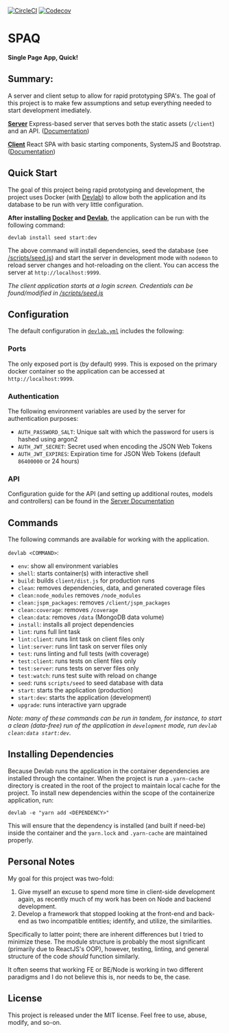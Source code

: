 [![CircleCI](https://img.shields.io/circleci/project/github/Fluidbyte/spaq/master.svg)](https://circleci.com/gh/Fluidbyte/spaq)
[![Codecov](https://img.shields.io/codecov/c/github/Fluidbyte/spaq.svg)](https://codecov.io/gh/fluidbyte/spaq)

# SPAQ
**Single Page App, Quick!**

## Summary:

A server and client setup to allow for rapid prototyping SPA's. The goal of this project is to make few assumptions and setup everything needed to start development imediately.

**[Server](/server/README.md)** Express-based server that serves both the static assets (`/client`) and an API. ([Documentation](/server/README.md))

**[Client](/client/README.md)** React SPA with basic starting components, SystemJS and Bootstrap. ([Documentation](/client/README.md))

## Quick Start

The goal of this project being rapid prototyping and development, the project uses Docker (with [Devlab](https://github.com/TechnologyAdvice/DevLab)) to allow both the application and its database to be run with very little configuration.

**After installing [Docker](https://docs.docker.com/engine/installation/) and [Devlab](https://github.com/TechnologyAdvice/DevLab)**, the application can be run with the following command:

```
devlab install seed start:dev
```

The above command will install dependencies, seed the database (see [/scripts/seed.js](/scripts/seed.js)) and start the server in development mode with `nodemon` to reload server changes and hot-reloading on the client. You can access the server at `http://localhost:9999`.

_The client application starts at a login screen. Credentials can be found/modified in [/scripts/seed.js](/scripts/seed.js)_

## Configuration

The default configuration in [`devlab.yml`](devlab.yml) includes the following:

### Ports

The only exposed port is (by default) `9999`. This is exposed on the primary docker container so the application can be accessed at `http://localhost:9999`.

### Authentication

The following environment variables are used by the server for authentication purposes:

* `AUTH_PASSWORD_SALT`: Unique salt with which the password for users is hashed using argon2
* `AUTH_JWT_SECRET`: Secret used when encoding the JSON Web Tokens
* `AUTH_JWT_EXPIRES`: Expiration time for JSON Web Tokens (default `86400000` or 24 hours)

### API

Configuration guide for the API (and setting up additional routes, models and controllers) can be found in the [Server Documentation](/server/README.md)

## Commands

The following commands are available for working with the application.

`devlab <COMMAND>`:

  * `env`: show all environment variables
  * `shell`: starts container(s) with interactive shell
  * `build`: builds `client/dist.js` for production runs
  * `clean`: removes dependencies, data, and generated coverage files
  * `clean:node_modules` removes `/node_modules`
  * `clean:jspm_packages`: removes `/client/jspm_packages`
  * `clean:coverage`: removes `/coverage`
  * `clean:data`: removes `/data` (MongoDB data volume)
  * `install`: installs all project dependencies
  * `lint`: runs full lint task
  * `lint:client`: runs lint task on client files only
  * `lint:server`: runs lint task on server files only
  * `test`: runs linting and full tests (with coverage)
  * `test:client`: runs tests on client files only
  * `test:server`: runs tests on server files only
  * `test:watch`: runs test suite with reload on change
  * `seed`: runs `scripts/seed` to seed database with data
  * `start`: starts the application (production)
  * `start:dev`: starts the application (development)
  * `upgrade`: runs interactive yarn upgrade

_Note: many of these commands can be run in tandem, for instance, to start a clean (data-free) run of the application in `development` mode, run `devlab clean:data start:dev`._

## Installing Dependencies

Because Devlab runs the application in the container dependencies are installed through the container. When the project is run a `.yarn-cache` directory is created in the root of the project to maintain local cache for the project. To install new dependencies within the scope of the containerize application, run:

```
devlab -e "yarn add <DEPENDENCY>"
```

This will ensure that the dependency is installed (and built if need-be) inside the container and the `yarn.lock` and `.yarn-cache` are maintained properly.

## Personal Notes

My goal for this project was two-fold:

1. Give myself an excuse to spend more time in client-side development again, as recently much of my work has been on Node and backend development.
2. Develop a framework that stopped looking at the front-end and back-end as two incompatible entities; identify, and utilize, the similarities.

Specifically to latter point; there are inherent differences but I tried to minimize these. The module structure is probably the most significant (primarily due to ReactJS's OOP), however, testing, linting, and general structure of the code _should_ function similarly.

It often seems that working FE or BE/Node is working in two different paradigms and I do not believe this is, nor needs to be, the case.

## License

This project is released under the MIT license. Feel free to use, abuse, modify, and so-on.
